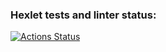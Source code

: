 ### Hexlet tests and linter status:
[![Actions Status](https://github.com/Camilo9850/frontend-project-98/actions/workflows/hexlet-check.yml/badge.svg)](https://github.com/Camilo9850/frontend-project-98/actions)